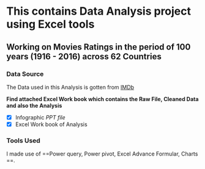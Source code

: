 # This contains Data Analysis project using Excel tools
## Working on Movies Ratings in the period of 100 years (1916 - 2016) across 62 Countries

### Data Source
The Data used in this Analysis is gotten from [IMDb](https://www.imdb.com/)  

**Find attached Excel Work book which contains the Raw File, Cleaned Data and also the Analysis**
- [x] Infographic *PPT file*
- [x] Excel Work book of Analysis

### Tools Used

I made use of ==Power query, Power pivot, Excel Advance Formular, Charts ==.


